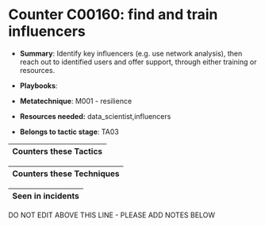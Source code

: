 # Counter C00160: find and train influencers

* **Summary**: Identify key influencers (e.g. use network analysis), then reach out to identified users and offer support, through either training or resources.

* **Playbooks**: 

* **Metatechnique**: M001 - resilience

* **Resources needed:** data_scientist,influencers

* **Belongs to tactic stage**: TA03


| Counters these Tactics |
| ---------------------- |



| Counters these Techniques |
| ------------------------- |



| Seen in incidents |
| ----------------- |


DO NOT EDIT ABOVE THIS LINE - PLEASE ADD NOTES BELOW